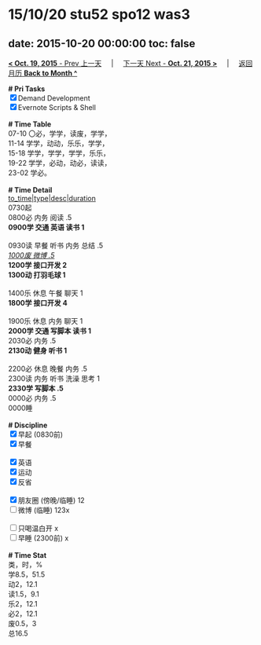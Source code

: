 # 15/10/20 stu52 spo12 was3

date: 2015-10-20 00:00:00
toc: false
---
[**< Oct. 19, 2015** - Prev 上一天](/lifelogs/2015/10/d19.html) &nbsp; &nbsp; | &nbsp; &nbsp; [下一天 Next - **Oct. 21, 2015 >**](/lifelogs/2015/10/d21.html) &nbsp; &nbsp; |  &nbsp; &nbsp; [返回月历 **Back to Month ^**](/lifelogs/2015/10/index.html)
<br/><div><b># Pri Tasks</b></div><div><input checked="true" type="checkbox"/>Demand Development</div><div><input checked="true" type="checkbox"/>Evernote Scripts &amp; Shell</div><div><br/></div><div><b># Time Table</b></div><div>07-10 〇必，学学，读废，学学，</div><div>11-14 学学，动动，乐乐，学学，</div><div>15-18 学学，学学，学学，乐乐，</div><div>19-22 学学，必动，动必，读读，</div><div>23-02 学必。</div><div><br/></div><div><b># Time Detail</b></div><div><u>to_time|type|desc|duration</u></div><div>0730起</div><div>0800必 内务 阅读 .5</div><div><b>0900学 交通 英语 读书 1</b></div><div><br/></div><div>0930读 早餐 听书 内务 总结 .5</div><div><u><i>1000废 微博 .5</i></u></div><div><b>1200学 接口开发 2</b></div><div><b>1300动 打羽毛球 1</b></div><div><br/></div><div>1400乐 休息 午餐 聊天 1</div><div><b>1800学 接口开发 4</b></div><div><br/></div><div>1900乐 休息 内务 聊天 1</div><div><b>2000学 交通 写脚本 读书 1</b></div><div>2030必 内务 .5</div><div><b>2130动 健身 听书 1</b></div><div><br/></div><div>2200必 休息 晚餐 内务 .5</div><div>2300读 内务 听书 洗澡 思考 1</div><div><b>2330学 写脚本 .5</b></div><div>0000必 内务 .5</div><div>0000睡</div><div><br/></div><div><b># Discipline</b></div><div><input checked="true" type="checkbox"/>早起 (0830前)</div><div><input checked="true" type="checkbox"/>早餐</div><div><br/></div><div><input checked="true" type="checkbox"/>英语</div><div><input checked="true" type="checkbox"/>运动</div><div><input checked="true" type="checkbox"/>反省</div><div><br/></div><div><input checked="true" type="checkbox"/>朋友圈 (傍晚/临睡) 12</div><div><input type="checkbox"/>微博 (临睡) 123x</div><div><br/></div><div><input type="checkbox"/>只喝温白开 x</div><div><input type="checkbox"/>早睡 (2300前) x</div><div><br/></div><div><b># Time Stat</b></div><div>类，时，%</div><div>学8.5，51.5</div><div>动2，12.1</div><div>读1.5，9.1</div><div>乐2，12.1</div><div>必2，12.1</div><div>废0.5，3</div><div>总16.5</div><div><br/></div>
